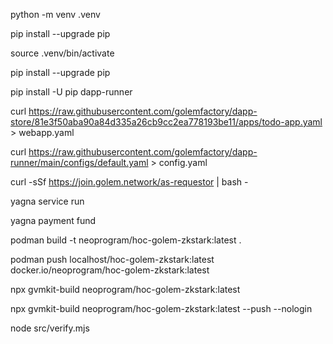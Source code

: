 python -m venv .venv

pip install --upgrade pip

source .venv/bin/activate

pip install --upgrade pip

pip install -U pip dapp-runner

curl https://raw.githubusercontent.com/golemfactory/dapp-store/81e3f50aba90a84d335a26cb9cc2ea778193be11/apps/todo-app.yaml > webapp.yaml

curl https://raw.githubusercontent.com/golemfactory/dapp-runner/main/configs/default.yaml > config.yaml

curl -sSf https://join.golem.network/as-requestor | bash -

yagna service run

yagna payment fund

podman build -t neoprogram/hoc-golem-zkstark:latest .

podman push localhost/hoc-golem-zkstark:latest docker.io/neoprogram/hoc-golem-zkstark:latest

npx gvmkit-build neoprogram/hoc-golem-zkstark:latest

npx gvmkit-build neoprogram/hoc-golem-zkstark:latest --push --nologin

node src/verify.mjs
